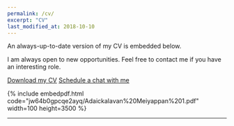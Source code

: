 ```yaml
---
permalink: /cv/
excerpt: "CV"
last_modified_at: 2018-10-10
---
```


An always-up-to-date version of my CV is embedded below. 

I am always open to new opportunities. Feel free to contact me if you have an interesting role.   

<a href="https://www.dropbox.com/s/jw64b0gpcqe2ayq/Adaickalavan%20Meiyappan%201.pdf?dl=1" class="btn btn--info">Download my CV</a>  <a href="/calendar/" target="_blank" class="btn btn--info">Schedule a chat with me</a>

{% include embedpdf.html code="jw64b0gpcqe2ayq/Adaickalavan%20Meiyappan%201.pdf" width=100 height=3500 %}

---
